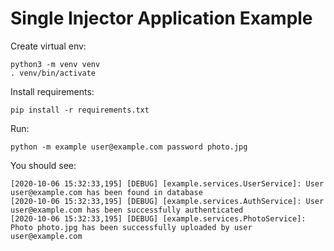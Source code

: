 
# Single Injector Application Example


Create virtual env:

```shell
python3 -m venv venv
. venv/bin/activate
```

Install requirements:


```shell
pip install -r requirements.txt
```

Run:

```shell
python -m example user@example.com password photo.jpg
```

You should see:


```shell
[2020-10-06 15:32:33,195] [DEBUG] [example.services.UserService]: User user@example.com has been found in database
[2020-10-06 15:32:33,195] [DEBUG] [example.services.AuthService]: User user@example.com has been successfully authenticated
[2020-10-06 15:32:33,195] [DEBUG] [example.services.PhotoService]: Photo photo.jpg has been successfully uploaded by user user@example.com
```